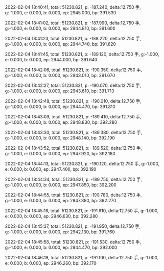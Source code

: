 2022-02-04 18:40:41, total: 51230.821, p: -187.240, delta:12.750 手, g:-1.000, e: 0.000, b: 0.000, ep: 2945.000, bp: 391.530

2022-02-04 18:41:02, total: 51230.821, p: -187.990, delta:12.750 手, g:-1.000, e: 0.000, b: 0.000, ep: 2944.810, bp: 391.600

2022-02-04 18:41:23, total: 51230.821, p: -188.220, delta:12.750 手, g:-1.000, e: 0.000, b: 0.000, ep: 2944.740, bp: 391.620

2022-02-04 18:41:45, total: 51230.821, p: -189.120, delta:12.750 手, g:-1.000, e: 0.000, b: 0.000, ep: 2944.000, bp: 391.640

2022-02-04 18:42:06, total: 51230.821, p: -190.350, delta:12.750 手, g:-1.000, e: 0.000, b: 0.000, ep: 2943.010, bp: 391.670

2022-02-04 18:42:27, total: 51230.821, p: -190.070, delta:12.750 手, g:-1.000, e: 0.000, b: 0.000, ep: 2943.610, bp: 391.710

2022-02-04 18:42:48, total: 51230.821, p: -190.010, delta:12.750 手, g:-1.000, e: 0.000, b: 0.000, ep: 2944.470, bp: 391.810

2022-02-04 18:43:09, total: 51230.821, p: -189.410, delta:12.750 手, g:-1.000, e: 0.000, b: 0.000, ep: 2948.830, bp: 392.280

2022-02-04 18:43:30, total: 51230.821, p: -189.380, delta:12.750 手, g:-1.000, e: 0.000, b: 0.000, ep: 2948.140, bp: 392.190

2022-02-04 18:43:52, total: 51230.821, p: -189.520, delta:12.750 手, g:-1.000, e: 0.000, b: 0.000, ep: 2947.920, bp: 392.180

2022-02-04 18:44:13, total: 51230.821, p: -190.120, delta:12.750 手, g:-1.000, e: 0.000, b: 0.000, ep: 2947.400, bp: 392.190

2022-02-04 18:44:34, total: 51230.821, p: -189.750, delta:12.750 手, g:-1.000, e: 0.000, b: 0.000, ep: 2947.850, bp: 392.200

2022-02-04 18:44:55, total: 51230.821, p: -190.780, delta:12.750 手, g:-1.000, e: 0.000, b: 0.000, ep: 2947.380, bp: 392.270

2022-02-04 18:45:16, total: 51230.821, p: -191.610, delta:12.750 手, g:-1.000, e: 0.000, b: 0.000, ep: 2946.630, bp: 392.280

2022-02-04 18:45:37, total: 51230.821, p: -191.950, delta:12.750 手, g:-1.000, e: 0.000, b: 0.000, ep: 2942.130, bp: 391.760

2022-02-04 18:45:58, total: 51230.821, p: -191.530, delta:12.750 手, g:-1.000, e: 0.000, b: 0.000, ep: 2944.470, bp: 392.000

2022-02-04 18:46:19, total: 51230.821, p: -191.100, delta:12.750 手, g:-1.000, e: 0.000, b: 0.000, ep: 2946.260, bp: 392.170